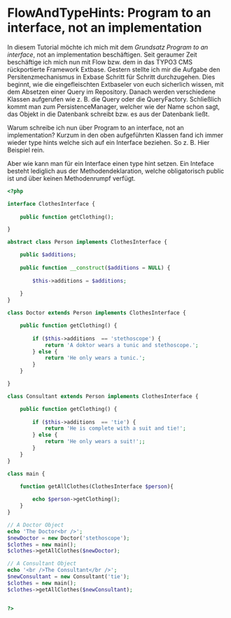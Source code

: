 FlowAndTypeHints: Program to an interface, not an implementation
================================================================
In diesem Tutorial möchte ich mich mit dem <i>Grundsatz Program to an interface</i>, not an implementation beschäftigen.
Seit geraumer Zeit beschäftige ich mich nun mit Flow bzw. dem in das TYPO3 CMS rückportierte Framework Extbase. Gestern stellte ich mir die Aufgabe den Persitenzmechanismus in Exbase Schritt für Schritt durchzugehen. Dies beginnt, wie die eingefleischten Extbaseler von euch sicherlich wissen, mit dem Absetzen einer Query im <Model>Repository. Danach werden verschiedene Klassen aufgerufen wie z. B. die Query oder die QueryFactory. Schließlich kommt man zum PersistenceManager, welcher wie der Name schon sagt, das Objekt in die Datenbank schreibt bzw. es aus der Datenbank ließt.

Warum schreibe ich nun über Program to an interface, not an implementation? Kurzum in den oben aufgeführten Klassen fand ich immer wieder type hints welche sich auf ein Interface beziehen. So z. B. Hier Beispiel rein.

Aber wie kann man für ein Interface einen type hint setzen. Ein Inteface besteht lediglich aus der Methodendeklaration, welche obligatorisch public ist und über keinen Methodenrumpf verfügt.


```php
<?php

interface ClothesInterface {
	
	public function getClothing();

}

abstract class Person implements ClothesInterface {

	public $additions;
	
	public function __construct($additions = NULL) {
	
		$this->additions = $additions;
	
	}
}

class Doctor extends Person implements ClothesInterface {	

	public function getClothing() {
		
		if ($this->additions  == 'stethoscope') {
			return 'A doktor wears a tunic and stethoscope.';
		} else {
			return 'He only wears a tunic.';
		}	
	}

}

class Consultant extends Person implements ClothesInterface {

	public function getClothing() {
		
		if ($this->additions  == 'tie') {
			return 'He is complete with a suit and tie!';
		} else {
			return 'He only wears a suit!';;
		}
	}
}

class main {

	function getAllClothes(ClothesInterface $person){
	
		echo $person->getClothing();
	}
}

// A Doctor Object
echo 'The Doctor<br />';
$newDoctor = new Doctor('stethoscope');
$clothes = new main();
$clothes->getAllClothes($newDoctor);

// A Consultant Object
echo '<br />The Consultant</br />';
$newConsultant = new Consultant('tie');
$clothes = new main();
$clothes->getAllClothes($newConsultant);


?>
```
